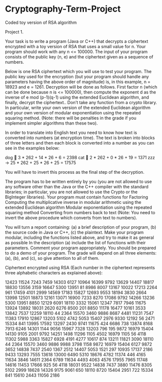 # Cryptography-Term-Project
Coded toy version of RSA algorithm

Project 1.

Your task is to write a program (Java or C++) that decrypts a ciphertext encrypted with a toy version of RSA that uses a small value for n. Your program should work with any n <= 100000. The input of your program consists of the public key (n, e) and the ciphertext given as a sequence of numbers.

Below is one RSA ciphertext which you will use to test your program. The public key used for the encryption (but your program should handle any parameters having the above order of magnitude) is, in this example, n = 18923 and e = 1261. Decryption will be done as follows. First factor n (which can be done  because n  is <= 100000), then compute the exponent d as the inverse of
e mod (p-1)(q-1) using the extended Euclidean algorithm, and finally, decrypt the ciphertext..  Don’t take any function from a crypto library.  In particular, write your own version of the extended Euclidean algorithm and your own version of modular exponentiation using the repeated squaring method.  (Note: there will be penalties in the grade if you implement simpler algorithms than these two).

In order to translate into English text you need to know how text is converted into numbers (at encryption time). The text is broken into blocks of three letters and then each block is converted into a number as you can see in the examples below:

dog  3 * 262 + 14 * 26 + 6 = 2398
cat  2 * 262 + 0 * 26 + 19 = 1371
zzz -> 25 * 262 + 25 * 26 + 25 = 17575

You will have to invert this process as the final step of the decryption.

The program has to be written entirely by you (you are not allowed to use any software other than the Java or the C++ compiler with the standard libraries; in particular, you are not allowed to use the Crypto or the BigInteger libraries). Your program must contain functions for
Factoring 
Computing the multiplicative inverse in modular arithmetic using the extended Euclidean algorithm
Modular exponentiation using the repeated squaring method
Converting from numbers back to text (Note: You need to invert the above procedure which converts from text to numbers).

You will turn a report containing:  (a) a brief description of your program, (b) the source code in Java or C++, (c) the plaintext.  Make your program modular, including the functions listed above, and try to make it as general as possible   In the description (a) include the list of functions with their parameters. Comment your program appropriately. You should be prepared to do a demo of your program. The grade will depend on all three elements: (a), (b), and (c), so give attention to all of them.


Ciphertext encrypted using RSA (Each number in the ciphertext represents three alphabetic characters as explained above):



12423	11524	7243	7459	14303	6127	10964	16399
9792	13629	14407	18817	18830	13556	3159	16647
5300	13951	81	8986	8007	13167	10022	17213
2264	961	17459	4101	2999	14569	17183	15827
12693	9553	18194	3830	2664	13998	12501	18873
12161	13071	16900	7233	8270	17086	9792	14266
13236	5300	13951	8850	12129	6091	18110	3332
15061	12347	7817	7946	11675	13924	13892	18031
2620	6276	8500	201	8850	11178	16477	10161
3533	13842	7537	12259	18110	44	2364	15570
3460	9886	8687	4481	11231	7547	11383	17910
12867	13203	5102	4742	5053	15407	2976	9330
12192	56	2471	15334	841	13995	17592	13297
2430	9741	11675	424	6686	738	13874	8168
7913	6246	14301	1144	9056	15967	7328	13203
796	195	9872	16979	15404	14130	9105	2001
9792	14251	1498	11296	1105	4502	16979	1105
56	4118	11302	5988	3363	15827	6928	4191
4277	10617	874	13211	11821	3090	18110	44
2364	15570	3460	9886	9988	3798	1158	9872
16979	15404	6127	9872	3652	14838	7437	2540
1367	2512	14407	5053	1521	297	10935	17137
2186	9433	13293	7555	13618	13000	6490	5310
18676	4782	11374	446	4165	11634	3846	14611
2364	6789	11634	4493	4063	4576	17955	7965
11748	14616	11453	17666	925	56	4118	18031
9522	14838	7437	3880	11476	8305	5102	2999
18628	14326	9175	9061	650	18110	8720	15404
2951	722	15334	841	15610	2443	11056	2186

